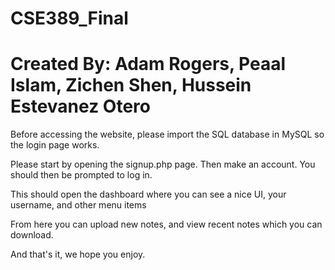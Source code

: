 # CSE389_Final

# Created By: Adam Rogers, Peaal Islam, Zichen Shen, Hussein Estevanez Otero

Before accessing the website, please import the SQL database in MySQL so the login page works. 

Please start by opening the signup.php page. Then make an account. You should then be prompted to log in. 

This should open the dashboard where you can see a nice UI, your username, and other menu items

From here you can upload new notes, and view recent notes which you can download. 

And that's it, we hope you enjoy.

